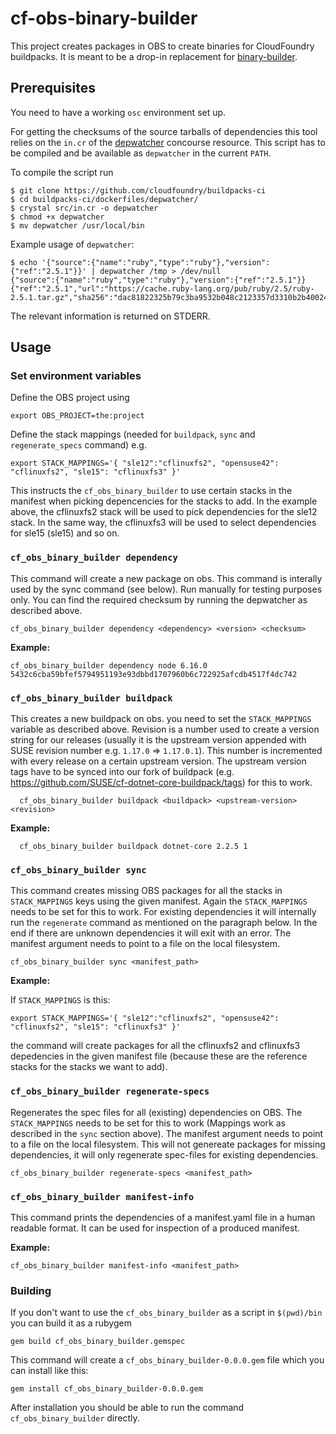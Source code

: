# cf-obs-binary-builder

This project creates packages in OBS to create binaries for CloudFoundry buildpacks. It is meant to be a drop-in replacement for [binary-builder](https://github.com/cloudfoundry/binary-builder).

## Prerequisites

You need to have a working `osc` environment set up.

For getting the checksums of the source tarballs of dependencies this tool relies on the `in.cr` of the [depwatcher](https://github.com/cloudfoundry/buildpacks-ci/tree/master/dockerfiles/depwatcher/src/depwatcher) concourse resource. This script has to be compiled and be available as `depwatcher` in the current `PATH`.

To compile the script run

```
$ git clone https://github.com/cloudfoundry/buildpacks-ci
$ cd buildpacks-ci/dockerfiles/depwatcher/
$ crystal src/in.cr -o depwatcher
$ chmod +x depwatcher
$ mv depwatcher /usr/local/bin
```

Example usage of `depwatcher`:

```
$ echo '{"source":{"name":"ruby","type":"ruby"},"version":{"ref":"2.5.1"}}' | depwatcher /tmp > /dev/null
{"source":{"name":"ruby","type":"ruby"},"version":{"ref":"2.5.1"}}
{"ref":"2.5.1","url":"https://cache.ruby-lang.org/pub/ruby/2.5/ruby-2.5.1.tar.gz","sha256":"dac81822325b79c3ba9532b048c2123357d3310b2b40024202f360251d9829b1"}
```

The relevant information is returned on STDERR.

## Usage

### Set environment variables
Define the OBS project using

```
export OBS_PROJECT=the:project
```

Define the stack mappings (needed for `buildpack`, `sync` and `regenerate_specs` command) e.g.

```
export STACK_MAPPINGS='{ "sle12":"cflinuxfs2", "opensuse42": "cflinuxfs2", "sle15": "cflinuxfs3" }'
```

This instructs the `cf_obs_binary_builder` to use certain stacks in the manifest when picking depencencies for the stacks to add.
In the example above, the cflinuxfs2 stack will be used to pick dependencies for the sle12 stack. In the same way, the cflinuxfs3 will be used
to select dependencies for sle15 (sle15) and so on.

### `cf_obs_binary_builder dependency`

This command will create a new package on obs. This command is interally used by the sync command (see below). Run manually for testing purposes only.
You can find the required checksum by running the depwatcher as described above.

```
cf_obs_binary_builder dependency <dependency> <version> <checksum>
```

**Example:**

```
cf_obs_binary_builder dependency node 6.16.0 5432c6cba59bfef5794951193e93dbbd1707960b6c722925afcdb4517f4dc742
```


### `cf_obs_binary_builder buildpack`

This creates a new buildpack on obs. you need to set the `STACK_MAPPINGS` variable as described above. Revision is a number used to create a version string for our releases (usually it is the upstream version appended with SUSE revision number e.g. `1.17.0` => `1.17.0.1`). This number is incremented with every release on a certain upstream version.
The upstream version tags have to be synced into our fork of buildpack (e.g. https://github.com/SUSE/cf-dotnet-core-buildpack/tags) for this to work.

```
  cf_obs_binary_builder buildpack <buildpack> <upstream-version> <revision>
```

**Example:**

```
  cf_obs_binary_builder buildpack dotnet-core 2.2.5 1
```

### `cf_obs_binary_builder sync`

This command creates missing OBS packages for all the stacks in `STACK_MAPPINGS` keys using the given manifest. Again the `STACK_MAPPINGS` needs to be set for this to work. For existing dependencies it will internally run the `regenerate` command as mentioned on the paragraph below. In the end if there are unknown dependencies it will exit with an error.
The manifest argument needs to point to a file on the local filesystem.

```
cf_obs_binary_builder sync <manifest_path>
```

**Example:**

If `STACK_MAPPINGS` is this:

```
export STACK_MAPPINGS='{ "sle12":"cflinuxfs2", "opensuse42": "cflinuxfs2", "sle15": "cflinuxfs3" }'
```

the command will create packages for all the cflinuxfs2 and cflinuxfs3 depedencies in the given manifest file (because these are the reference stacks for the stacks we want to add).

### `cf_obs_binary_builder regenerate-specs`

Regenerates the spec files for all (existing) dependencies on OBS. The `STACK_MAPPINGS` needs to be set for this to work (Mappings work as described in the `sync` section above). The manifest argument needs to point to a file on the local filesystem. This will not genereate packages for missing dependencies, it will only regenerate spec-files for existing dependencies.

```
cf_obs_binary_builder regenerate-specs <manifest_path>
```

### `cf_obs_binary_builder manifest-info`

This command prints the dependencies of a manifest.yaml file in a human readable format. It can be used for inspection of a produced manifest.

**Example:**

```
cf_obs_binary_builder manifest-info <manifest_path>
```

### Building

If you don't want to use the `cf_obs_binary_builder` as a script in `$(pwd)/bin` you can build it as a rubygem

```
gem build cf_obs_binary_builder.gemspec
```

This command will create a `cf_obs_binary_builder-0.0.0.gem` file which you can install like this:

```
gem install cf_obs_binary_builder-0.0.0.gem
```

After installation you should be able to run the command `cf_obs_binary_builder` directly.
